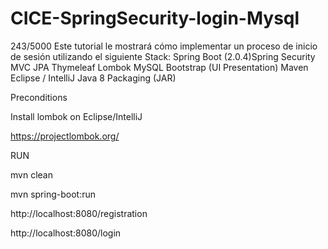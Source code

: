 # CICE-SpringSecurity-login-Mysql
 243/5000 Este tutorial le mostrará cómo implementar un proceso de inicio de sesión utilizando el siguiente Stack:  Spring Boot (2.0.4)Spring Security MVC JPA Thymeleaf Lombok MySQL Bootstrap (UI Presentation) Maven Eclipse / IntelliJ Java 8 Packaging (JAR)

Preconditions

Install lombok on Eclipse/IntelliJ

https://projectlombok.org/

RUN

mvn clean

mvn spring-boot:run

http://localhost:8080/registration

http://localhost:8080/login
